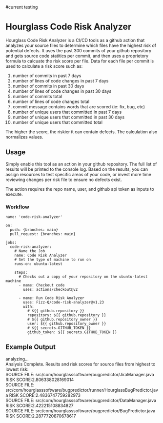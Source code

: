#current testing

# Hourglass Code Risk Analyzer

Hourglass Code Risk Analyzer is a CI/CD tools as a github action that
analyzes your source files to determine which files have the highest
risk of potential defects.  It uses the past 300 commits of your github repository and gets source code statitics per commit, and then uses a proprietory formula to calcuate the risk score per file.  Data for each file per commit is used to calculate a risk score such as:

1. number of commits in past 7 days
2. number of lines of code changes in past 7 days
3. number of commits in past 30 days
4. number of lines of code changes in past 30 days
5. number of commits total
6. number of lines of code changes total
7. commit message contains words that are scored (ie: fix, bug, etc)
8. number of unique users that committed in past 7 days
9. number of unique users that committed in past 30 days
10. number of unique users that committed total

The higher the score, the riskier it can contain defects.
The calculation also normalizes values.

## Usage

Simply enable this tool as an action in your github repository.  The full list of results will be printed to the console log.  Based on the results, you can assign resources to test specific areas of your code, or invest more time reviewing changes per risk file to ensure no defects exist.

The action requires the repo name, user, and github api token as inputs to execute.

### Workflow

    name: 'code-risk-analyzer'

    on:
      push: {branches: main}
      pull_request: {branches: main}

    jobs:
      code-risk-analyzer:
        # Name the Job
        name: Code Risk Analyzer
        # Set the type of machine to run on
        runs-on: ubuntu-latest

        steps:
          # Checks out a copy of your repository on the ubuntu-latest machine
          - name: Checkout code
            uses: actions/checkout@v2

          - name: Run Code Risk Analyzer
            uses: Fizz-Q/code-risk-analyzer@v1.23
            with:
              # ${{ github.repository }}
              repository: ${{ github.repository }}
              # ${{ github.repository_owner }}
              user: ${{ github.repository_owner }}
              # ${{ secrets.GITHUB_TOKEN }}
              github_token: ${{ secrets.GITHUB_TOKEN }}

## Example Output
analyzing... <br />
Analysis Complete.  Results and risk scores for source files from highest to lowest risk: <br />
SOURCE FILE: src/com/hourglasssoftware/bugpredictor/JiraManager.java  RISK SCORE:2.806338028169014 <br />
SOURCE FILE: src/com/hourglasssoftware/bugpredictor/runner/HourglassBugPredictor.java  RISK SCORE:2.4836747759282973<br />
SOURCE FILE: src/com/hourglasssoftware/bugpredictor/DataManager.java  RISK SCORE:2.422215108834827<br />
SOURCE FILE: src/com/hourglasssoftware/bugpredictor/BugPredictor.java  RISK SCORE:2.2877720870678617<br />
